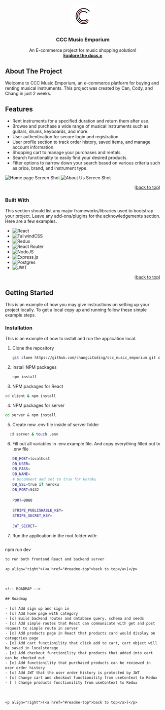 <a name="readme-top"></a>


<!-- PROJECT LOGO -->
<br />
<div align="center">
  <a href="">
    <img src="public/images/logo.jpg" alt="Logo" width="80" height="80">
  </a>

  <h3 align="center">CCC Music Emporium</h3>

  <p align="center">
    An E-commerce project for music shopping solution!
    <br />
    <a href="https://github.com/changLiCoding/ccc_music_emporium"><strong>Explore the docs »</strong></a>
    <br />

  </p>
</div>

<!-- ABOUT THE PROJECT -->

## About The Project

Welcome to CCC Music Emporium, an e-commerce platform for buying and renting musical instruments. This project was created by Can, Cody, and Chang in just 2 weeks.

## Features

- Rent instruments for a specified duration and return them after use.
- Browse and purchase a wide range of musical instruments such as guitars, drums, keyboards, and more.
- User authentication for secure login and registration.
- User profile section to track order history, saved items, and manage account information.
- Shopping cart to manage your purchases and rentals.
- Search functionality to easily find your desired products.
- Filter options to narrow down your search based on various criteria such as price, brand, and instrument type.

![Home page Screen Shot](https://github.com/changLiCoding/ccc_music_emporium/blob/main/public/images/home_page.gif?raw=true)
![About Us Screen Shot](https://github.com/changLiCoding/ccc_music_emporium/blob/main/public/images/about_us.gif?raw=true)

<p align="right">(<a href="#readme-top">back to top</a>)</p>

### Built With

This section should list any major frameworks/libraries used to bootstrap your project. Leave any add-ons/plugins for the acknowledgements section. Here are a few examples.

- ![React](https://img.shields.io/badge/react-%2320232a.svg?style=for-the-badge&logo=react&logoColor=%2361DAFB)
- ![TailwindCSS](https://img.shields.io/badge/tailwindcss-%2338B2AC.svg?style=for-the-badge&logo=tailwind-css&logoColor=white)
- ![Redux](https://img.shields.io/badge/redux-%23593d88.svg?style=for-the-badge&logo=redux&logoColor=white)
- ![React Router](https://img.shields.io/badge/React_Router-CA4245?style=for-the-badge&logo=react-router&logoColor=white)
- ![NodeJS](https://img.shields.io/badge/node.js-6DA55F?style=for-the-badge&logo=node.js&logoColor=white)
- ![Express.js](https://img.shields.io/badge/express.js-%23404d59.svg?style=for-the-badge&logo=express&logoColor=%2361DAFB)
- ![Postgres](https://img.shields.io/badge/postgres-%23316192.svg?style=for-the-badge&logo=postgresql&logoColor=white)
- ![JWT](https://img.shields.io/badge/JWT-black?style=for-the-badge&logo=JSON%20web%20tokens)

<p align="right">(<a href="#readme-top">back to top</a>)</p>

<!-- GETTING STARTED -->

## Getting Started

This is an example of how you may give instructions on setting up your project locally.
To get a local copy up and running follow these simple example steps.


### Installation

This is an example of how to install and run the application local. 


1. Clone the repository
    ```sh
    git clone https://github.com/changLiCoding/ccc_music_emporium.git ccc_music_emporium
    ```

2. Install NPM packages
   ```sh
   npm install
   ```
3.   NPM packages for React
   ```sh
   cd client & npm install
   ```
4.   NPM packages for server
   ```sh
   cd server & npm install
   ```
   
5. Create new .env file inside of server folder
```sh
  cd server & touch .env
```

6. Fill out all variables in .env.example file. And copy everything filled out to .env file
    ```sh
    DB_HOST=localhost
    DB_USER=
    DB_PASS=
    DB_NAME=
    # Uncomment and set to true for Heroku
    DB_SSL=true if heroku
    DB_PORT=5432

    PORT=8080

    STRIPE_PUBLISHABLE_KEY=
    STRIPE_SECRET_KEY=

    JWT_SECRET=
    ```

7. Run the application in the root folder with:

   ```sh
  npm run dev
   ```
  to run both frontend React and backend server
  
<p align="right">(<a href="#readme-top">back to top</a>)</p>



<!-- ROADMAP -->

## Roadmap

- [x] Add sign up and sign in
- [x] Add home page with category
- [x] Build backend routes and database query, schema and seeds
- [x] Add simple routes that React can communicate with get and post request to simple route in server
- [x] Add products page in React that products card would display on categories page
- [x] Add cart functionility that click add to cart, cart object will be saved in localstorage
- [x] Add checkout functionility that products that added into cart can be checked out
- [x] Add functionility that purchased products can be reviewed in user order history
- [x] Add JWT that the user order history is protected by JWT
- [x] Change cart and checkout functionility from useContext to Redux
- [ ] Change products functionility from useContext to Redux



<p align="right">(<a href="#readme-top">back to top</a>)</p>

